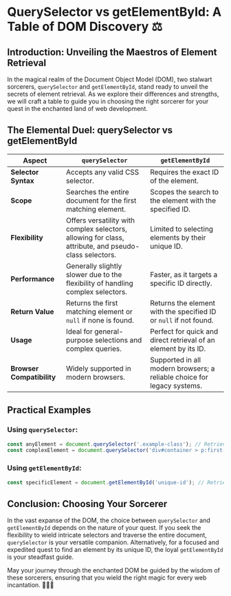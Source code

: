 # QuerySelector vs getElementById: A Table of DOM Discovery ⚖️

## Introduction: Unveiling the Maestros of Element Retrieval

In the magical realm of the Document Object Model (DOM), two stalwart sorcerers, `querySelector` and `getElementById`, stand ready to unveil the secrets of element retrieval. As we explore their differences and strengths, we will craft a table to guide you in choosing the right sorcerer for your quest in the enchanted land of web development.

## The Elemental Duel: querySelector vs getElementById

| Aspect                    | `querySelector`                                                                                       | `getElementById`                                                        |
| ------------------------- | ----------------------------------------------------------------------------------------------------- | ----------------------------------------------------------------------- |
| **Selector Syntax**       | Accepts any valid CSS selector.                                                                       | Requires the exact ID of the element.                                   |
| **Scope**                 | Searches the entire document for the first matching element.                                          | Scopes the search to the element with the specified ID.                 |
| **Flexibility**           | Offers versatility with complex selectors, allowing for class, attribute, and pseudo-class selectors. | Limited to selecting elements by their unique ID.                       |
| **Performance**           | Generally slightly slower due to the flexibility of handling complex selectors.                       | Faster, as it targets a specific ID directly.                           |
| **Return Value**          | Returns the first matching element or `null` if none is found.                                        | Returns the element with the specified ID or `null` if not found.       |
| **Usage**                 | Ideal for general-purpose selections and complex queries.                                             | Perfect for quick and direct retrieval of an element by its ID.         |
| **Browser Compatibility** | Widely supported in modern browsers.                                                                  | Supported in all modern browsers; a reliable choice for legacy systems. |

## Practical Examples

### Using `querySelector`:

```javascript
const anyElement = document.querySelector('.example-class'); // Retrieves the first element with class 'example-class'
const complexElement = document.querySelector('div#container > p:first-child'); // Retrieves the first paragraph within a container div
```

### Using `getElementById`:

```javascript
const specificElement = document.getElementById('unique-id'); // Retrieves the element with the ID 'unique-id'
```

## Conclusion: Choosing Your Sorcerer

In the vast expanse of the DOM, the choice between `querySelector` and `getElementById` depends on the nature of your quest. If you seek the flexibility to wield intricate selectors and traverse the entire document, `querySelector` is your versatile companion. Alternatively, for a focused and expedited quest to find an element by its unique ID, the loyal `getElementById` is your steadfast guide.

May your journey through the enchanted DOM be guided by the wisdom of these sorcerers, ensuring that you wield the right magic for every web incantation. 🧙‍♂️✨